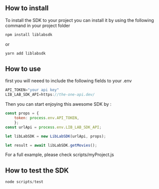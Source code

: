 ## How to install 
To install the SDK to your project you can install it by using the following command in your project folder

```bash
npm install liblabsdk 
```
or
```bash
yarn add liblabsdk
```
## How to use 
first you will neeed to include the following fields to your .env
 ```javascript
 API_TOKEN="your api key"
 LIB_LAB_SDK_API=https://the-one-api.dev/
```
Then you can start enjoying this awesome SDK by :

```javascript
const props = {
    token: process.env.API_TOKEN,
    };
const urlApi = process.env.LIB_LAB_SDK_API;

let libLabSDK = new LibLabSDK(urlApi, props);

let result = await libLabSDK.getMovies();

```
For a full example, please check scripts/myProject.js

## How to test the SDK

```javascript
node scripts/test
```
